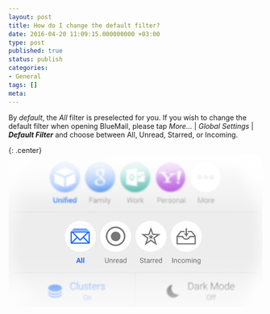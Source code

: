 ```yaml
---
layout: post
title: How do I change the default filter?
date: 2016-04-20 11:09:15.000000000 +03:00
type: post
published: true
status: publish
categories:
- General
tags: []
meta:
---
```


By *default*, the *All* filter is preselected for you. If you wish to change the default filter when opening BlueMail, please tap *More...* \| *Global Settings* \| ***Default Filter*** and choose between All, Unread, Starred, or Incoming.

{: .center}
![Main View Picker](/assets/Main_View_Picker.png)